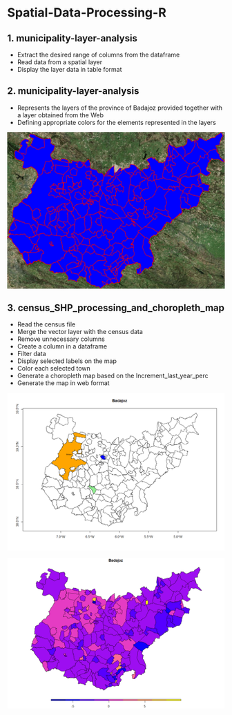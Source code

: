 # Spatial-Data-Processing-R

## 1. municipality-layer-analysis
* Extract the desired range of columns from the dataframe
* Read data from a spatial layer
* Display the layer data in table format

## 2. municipality-layer-analysis
* Represents the layers of the province of Badajoz provided together with a layer obtained from the Web
* Defining appropriate colors for the elements represented in the layers

![](/img/Spatial-Data-Processing-R/map.png)

## 3. census_SHP_processing_and_choropleth_map
* Read the census file
* Merge the vector layer with the census data
* Remove unnecessary columns
* Create a column in a dataframe
* Filter data
* Display selected labels on the map
* Color each selected town
* Generate a choropleth map based on the Increment_last_year_perc
* Generate the map in web format

![](/img/Spatial-Data-Processing-R/map-increment-filter.png)

![](/img/Spatial-Data-Processing-R/map-increment.png)
